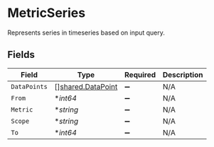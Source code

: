 # MetricSeries

Represents series in timeseries based on input query.


## Fields

| Field                                                         | Type                                                          | Required                                                      | Description                                                   |
| ------------------------------------------------------------- | ------------------------------------------------------------- | ------------------------------------------------------------- | ------------------------------------------------------------- |
| `DataPoints`                                                  | [][shared.DataPoint](../../../pkg/models/shared/datapoint.md) | :heavy_minus_sign:                                            | N/A                                                           |
| `From`                                                        | **int64*                                                      | :heavy_minus_sign:                                            | N/A                                                           |
| `Metric`                                                      | **string*                                                     | :heavy_minus_sign:                                            | N/A                                                           |
| `Scope`                                                       | **string*                                                     | :heavy_minus_sign:                                            | N/A                                                           |
| `To`                                                          | **int64*                                                      | :heavy_minus_sign:                                            | N/A                                                           |